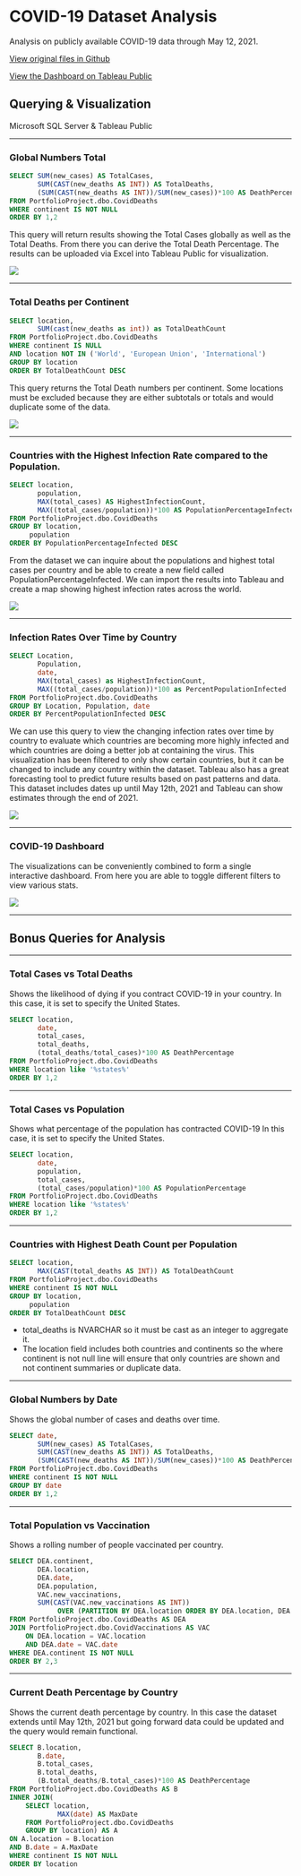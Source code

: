 # COVID-19 Dataset Analysis

Analysis on publicly available COVID-19 data through May 12, 2021.

<a href="https://github.com/ajmercado1229/COVID19_Project.git">View original files in Github</a>

<a href="https://public.tableau.com/views/COVIDVisualization_16226608667290/Dashboard1?:language=en-US&:display_count=n&:origin=viz_share_link">View the Dashboard on Tableau Public</a>

## Querying & Visualization
Microsoft SQL Server & Tableau Public

---

### Global Numbers Total

```sql
SELECT SUM(new_cases) AS TotalCases,
	   SUM(CAST(new_deaths AS INT)) AS TotalDeaths,
	   (SUM(CAST(new_deaths AS INT))/SUM(new_cases))*100 AS DeathPercentage
FROM PortfolioProject.dbo.CovidDeaths
WHERE continent IS NOT NULL
ORDER BY 1,2
```

This query will return results showing the Total Cases globally as well as the Total Deaths. From there you can derive the Total Death Percentage. The results can be uploaded via Excel into Tableau Public for visualization.


<img src="images/covid01.PNG?raw=true"/>

---

### Total Deaths per Continent

```sql
SELECT location, 
       SUM(cast(new_deaths as int)) as TotalDeathCount
FROM PortfolioProject.dbo.CovidDeaths
WHERE continent IS NULL 
AND location NOT IN ('World', 'European Union', 'International')
GROUP BY location
ORDER BY TotalDeathCount DESC
```

This query returns the Total Death numbers per continent. Some locations must be excluded because they are either subtotals or totals and would duplicate some of the data.


<img src="images/covid06.PNG?raw=true"/>

---

### Countries with the Highest Infection Rate compared to the Population.

```sql
SELECT location,
	   population,
	   MAX(total_cases) AS HighestInfectionCount,
	   MAX((total_cases/population))*100 AS PopulationPercentageInfected
FROM PortfolioProject.dbo.CovidDeaths
GROUP BY location,
	 population
ORDER BY PopulationPercentageInfected DESC
```

From the dataset we can inquire about the populations and highest total cases per country and be able to create a new field called PopulationPercentageInfected. We can import the results into Tableau and create a map showing highest infection rates across the world.


<img src="images/covid03.PNG?raw=true"/>

---

### Infection Rates Over Time by Country

```sql
SELECT Location, 
       Population,
       date, 
       MAX(total_cases) as HighestInfectionCount,  
       MAX((total_cases/population))*100 as PercentPopulationInfected
FROM PortfolioProject.dbo.CovidDeaths
GROUP BY Location, Population, date
ORDER BY PercentPopulationInfected DESC
```

We can use this query to view the changing infection rates over time by country to evaluate which countries are becoming more highly infected and which countries are doing a better job at containing the virus. This visualization has been filtered to only show certain countries, but it can be changed to include any country within the dataset. Tableau also has a great forecasting tool to predict future results based on past patterns and data. This dataset includes dates up until May 12th, 2021 and Tableau can show estimates through the end of 2021.


<img src="images/covid04.PNG?raw=true"/>

---

### COVID-19 Dashboard

The visualizations can be conveniently combined to form a single interactive dashboard. From here you are able to toggle different filters to view various stats. 


<img src="images/covid05.PNG?raw=true"/>

---

## Bonus Queries for Analysis

---

### Total Cases vs Total Deaths

Shows the likelihood of dying if you contract COVID-19 in your country.
In this case, it is set to specify the United States.

```sql
SELECT location,
	   date,
	   total_cases,
	   total_deaths,
	   (total_deaths/total_cases)*100 AS DeathPercentage
FROM PortfolioProject.dbo.CovidDeaths
WHERE location like '%states%'
ORDER BY 1,2
```

---

### Total Cases vs Population

Shows what percentage of the population has contracted COVID-19
In this case, it is set to specify the United States.

```sql
SELECT location,
	   date,
	   population,
	   total_cases,
	   (total_cases/population)*100 AS PopulationPercentage
FROM PortfolioProject.dbo.CovidDeaths
WHERE location like '%states%'
ORDER BY 1,2
```

---

### Countries with Highest Death Count per Population

```sql
SELECT location,
	   MAX(CAST(total_deaths AS INT)) AS TotalDeathCount
FROM PortfolioProject.dbo.CovidDeaths
WHERE continent IS NOT NULL
GROUP BY location,
	 population
ORDER BY TotalDeathCount DESC
```

* total_deaths is NVARCHAR so it must be cast as an integer to aggregate it.
* The location field includes both countries and continents so the where continent is not null line will ensure that only countries are shown and not continent summaries or duplicate data.

---

### Global Numbers by Date 

Shows the global number of cases and deaths over time.

```sql
SELECT date,
	   SUM(new_cases) AS TotalCases,
	   SUM(CAST(new_deaths AS INT)) AS TotalDeaths,
	   (SUM(CAST(new_deaths AS INT))/SUM(new_cases))*100 AS DeathPercentage
FROM PortfolioProject.dbo.CovidDeaths
WHERE continent IS NOT NULL
GROUP BY date
ORDER BY 1,2
```

---

### Total Population vs Vaccination

Shows a rolling number of people vaccinated per country.

```sql
SELECT DEA.continent,
	   DEA.location,
	   DEA.date,
	   DEA.population,
	   VAC.new_vaccinations,
	   SUM(CAST(VAC.new_vaccinations AS INT)) 
			OVER (PARTITION BY DEA.location ORDER BY DEA.location, DEA.date) AS RollingPeopleVaccinated
FROM PortfolioProject.dbo.CovidDeaths AS DEA
JOIN PortfolioProject.dbo.CovidVaccinations AS VAC
	ON DEA.location = VAC.location
	AND DEA.date = VAC.date
WHERE DEA.continent IS NOT NULL
ORDER BY 2,3
```

---

### Current Death Percentage by Country

Shows the current death percentage by country. In this case the dataset extends until May 12th, 2021 but going forward data could be updated and the query would remain functional.
```sql
SELECT B.location,
	   B.date,
	   B.total_cases,
	   B.total_deaths,
	   (B.total_deaths/B.total_cases)*100 AS DeathPercentage
FROM PortfolioProject.dbo.CovidDeaths AS B
INNER JOIN(
	SELECT location,
			MAX(date) AS MaxDate
	FROM PortfolioProject.dbo.CovidDeaths
	GROUP BY location) AS A
ON A.location = B.location 
AND B.date = A.MaxDate
WHERE continent IS NOT NULL
ORDER BY location
```
